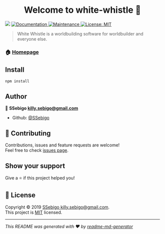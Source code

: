 <h1 align="center">Welcome to white-whistle 👋</h1>
<p>
  <img src="https://img.shields.io/badge/version-0.2.0-blue.svg?cacheSeconds=2592000" />
  <a href="https://github.com/SSebigo/white-whistle#readme">
    <img alt="Documentation" src="https://img.shields.io/badge/documentation-yes-brightgreen.svg" target="_blank" />
  </a>
  <a href="https://github.com/SSebigo/white-whistle/graphs/commit-activity">
    <img alt="Maintenance" src="https://img.shields.io/badge/Maintained%3F-yes-green.svg" target="_blank" />
  </a>
  <a href="https://github.com/SSebigo/white-whistle/blob/master/LICENSE">
    <img alt="License: MIT" src="https://img.shields.io/badge/License-MIT-yellow.svg" target="_blank" />
  </a>
</p>

> White Whistle is a worldbuilding software for worldbuilder and everyone else.

### 🏠 [Homepage](https://github.com/SSebigo/white-whistle#readme)

## Install

```sh
npm install
```

## Author

👤 **SSebigo <killy.sebigo@gmail.com>**

* Github: [@SSebigo](https://github.com/SSebigo)

## 🤝 Contributing

Contributions, issues and feature requests are welcome!<br />Feel free to check [issues page](https://github.com/SSebigo/white-whistle/issues).

## Show your support

Give a ⭐️ if this project helped you!

## 📝 License

Copyright © 2019 [SSebigo <killy.sebigo@gmail.com>](https://github.com/SSebigo).<br />
This project is [MIT](https://github.com/SSebigo/white-whistle/blob/master/LICENSE) licensed.

***
_This README was generated with ❤️ by [readme-md-generator](https://github.com/kefranabg/readme-md-generator)_